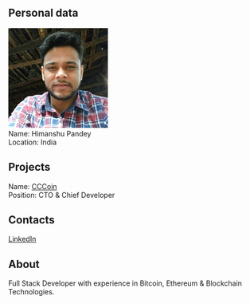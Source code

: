 ## Personal data
![himanshu pandey photo](photo/himanshu_pandey.jpg)  
Name:   Himanshu Pandey  
Location: India      
## Projects 
Name: [CCCoin](../projects/cccoin.md)  
Position: CTO & Chief Developer     
## Contacts
[LinkedIn](https://www.linkedin.com/in/himanshu-pandey-254b67a8/)    
## About
Full Stack Developer with experience in Bitcoin, Ethereum & Blockchain Technologies.
